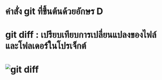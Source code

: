 # คำสั่ง git ที่ขึ้นต้นด้วยอักษร D
# git diff : เปรียบเทียบการเปลี่ยนแปลงของไฟล์และโฟลเดอร์ในโปรเจ็กต์ 
# ![git diff](https://github.com/kanoksiriboonkam/COM-LAB-I-LabSheet-Week-16/assets/144196048/53d61794-b8b4-46cb-9a06-290ae5f01051)
